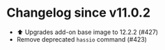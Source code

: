 # Changelog since v11.0.2
- ⬆️ Upgrades add-on base image to 12.2.2 (#427) 
- Remove deprecated `hassio` command (#423) 
